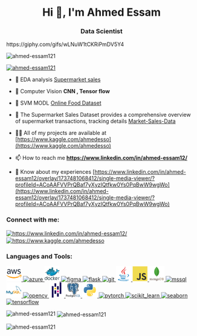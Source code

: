 <h1 align="center">Hi 👋, I'm Ahmed Essam</h1>
<h3 align="center">Data Scientist</h3>
https://giphy.com/gifs/wLNuW1tCKRiPmDV5Y4

<p align="left"> <img src="https://komarev.com/ghpvc/?username=ahmed-essam121&label=Profile%20views&color=0e75b6&style=flat" alt="ahmed-essam121" /> </p>

<p align="left"> <a href="https://github.com/ryo-ma/github-profile-trophy"><img src="https://github-profile-trophy.vercel.app/?username=ahmed-essam121" alt="ahmed-essam121" /></a> </p>

- 🔭 EDA analysis [Supermarket sales](https://www.kaggle.com/code/ahmedesso/eda-analysis/notebook)

- 🌱 Computer Vision **CNN , Tensor flow**

- 👯 SVM MODL [Online Food Dataset](https://www.kaggle.com/code/ahmedesso/svm-modl)

- 🤝 The Supermarket Sales Dataset provides a comprehensive overview of supermarket transactions, tracking details [Market-Sales-Data](https://github.com/ahmed-essam121/Market-Sales-Data)

- 👨‍💻 All of my projects are available at [https://www.kaggle.com/ahmedesso](https://www.kaggle.com/ahmedesso)

- 📫 How to reach me **https://www.linkedin.com/in/ahmed-essam12/**

- 📄 Know about my experiences [https://www.linkedin.com/in/ahmed-essam12/overlay/1737481068412/single-media-viewer/?profileId=ACoAAFVVPrQBaf7yXyzIQtfkw0Ys0PqBwW9wgWo](https://www.linkedin.com/in/ahmed-essam12/overlay/1737481068412/single-media-viewer/?profileId=ACoAAFVVPrQBaf7yXyzIQtfkw0Ys0PqBwW9wgWo)

<h3 align="left">Connect with me:</h3>
<p align="left">
<a href="https://linkedin.com/in/https://www.linkedin.com/in/ahmed-essam12/" target="blank"><img align="center" src="https://raw.githubusercontent.com/rahuldkjain/github-profile-readme-generator/master/src/images/icons/Social/linked-in-alt.svg" alt="https://www.linkedin.com/in/ahmed-essam12/" height="30" width="40" /></a>
<a href="https://kaggle.com/https://www.kaggle.com/ahmedesso" target="blank"><img align="center" src="https://raw.githubusercontent.com/rahuldkjain/github-profile-readme-generator/master/src/images/icons/Social/kaggle.svg" alt="https://www.kaggle.com/ahmedesso" height="30" width="40" /></a>
</p>

<h3 align="left">Languages and Tools:</h3>
<p align="left"> <a href="https://aws.amazon.com" target="_blank" rel="noreferrer"> <img src="https://raw.githubusercontent.com/devicons/devicon/master/icons/amazonwebservices/amazonwebservices-original-wordmark.svg" alt="aws" width="40" height="40"/> </a> <a href="https://azure.microsoft.com/en-in/" target="_blank" rel="noreferrer"> <img src="https://www.vectorlogo.zone/logos/microsoft_azure/microsoft_azure-icon.svg" alt="azure" width="40" height="40"/> </a> <a href="https://www.docker.com/" target="_blank" rel="noreferrer"> <img src="https://raw.githubusercontent.com/devicons/devicon/master/icons/docker/docker-original-wordmark.svg" alt="docker" width="40" height="40"/> </a> <a href="https://www.figma.com/" target="_blank" rel="noreferrer"> <img src="https://www.vectorlogo.zone/logos/figma/figma-icon.svg" alt="figma" width="40" height="40"/> </a> <a href="https://flask.palletsprojects.com/" target="_blank" rel="noreferrer"> <img src="https://www.vectorlogo.zone/logos/pocoo_flask/pocoo_flask-icon.svg" alt="flask" width="40" height="40"/> </a> <a href="https://git-scm.com/" target="_blank" rel="noreferrer"> <img src="https://www.vectorlogo.zone/logos/git-scm/git-scm-icon.svg" alt="git" width="40" height="40"/> </a> <a href="https://www.java.com" target="_blank" rel="noreferrer"> <img src="https://raw.githubusercontent.com/devicons/devicon/master/icons/java/java-original.svg" alt="java" width="40" height="40"/> </a> <a href="https://developer.mozilla.org/en-US/docs/Web/JavaScript" target="_blank" rel="noreferrer"> <img src="https://raw.githubusercontent.com/devicons/devicon/master/icons/javascript/javascript-original.svg" alt="javascript" width="40" height="40"/> </a> <a href="https://www.mongodb.com/" target="_blank" rel="noreferrer"> <img src="https://raw.githubusercontent.com/devicons/devicon/master/icons/mongodb/mongodb-original-wordmark.svg" alt="mongodb" width="40" height="40"/> </a> <a href="https://www.microsoft.com/en-us/sql-server" target="_blank" rel="noreferrer"> <img src="https://www.svgrepo.com/show/303229/microsoft-sql-server-logo.svg" alt="mssql" width="40" height="40"/> </a> <a href="https://www.mysql.com/" target="_blank" rel="noreferrer"> <img src="https://raw.githubusercontent.com/devicons/devicon/master/icons/mysql/mysql-original-wordmark.svg" alt="mysql" width="40" height="40"/> </a> <a href="https://opencv.org/" target="_blank" rel="noreferrer"> <img src="https://www.vectorlogo.zone/logos/opencv/opencv-icon.svg" alt="opencv" width="40" height="40"/> </a> <a href="https://pandas.pydata.org/" target="_blank" rel="noreferrer"> <img src="https://raw.githubusercontent.com/devicons/devicon/2ae2a900d2f041da66e950e4d48052658d850630/icons/pandas/pandas-original.svg" alt="pandas" width="40" height="40"/> </a> <a href="https://www.postgresql.org" target="_blank" rel="noreferrer"> <img src="https://raw.githubusercontent.com/devicons/devicon/master/icons/postgresql/postgresql-original-wordmark.svg" alt="postgresql" width="40" height="40"/> </a> <a href="https://www.python.org" target="_blank" rel="noreferrer"> <img src="https://raw.githubusercontent.com/devicons/devicon/master/icons/python/python-original.svg" alt="python" width="40" height="40"/> </a> <a href="https://pytorch.org/" target="_blank" rel="noreferrer"> <img src="https://www.vectorlogo.zone/logos/pytorch/pytorch-icon.svg" alt="pytorch" width="40" height="40"/> </a> <a href="https://scikit-learn.org/" target="_blank" rel="noreferrer"> <img src="https://upload.wikimedia.org/wikipedia/commons/0/05/Scikit_learn_logo_small.svg" alt="scikit_learn" width="40" height="40"/> </a> <a href="https://seaborn.pydata.org/" target="_blank" rel="noreferrer"> <img src="https://seaborn.pydata.org/_images/logo-mark-lightbg.svg" alt="seaborn" width="40" height="40"/> </a> <a href="https://www.tensorflow.org" target="_blank" rel="noreferrer"> <img src="https://www.vectorlogo.zone/logos/tensorflow/tensorflow-icon.svg" alt="tensorflow" width="40" height="40"/> </a> </p>

<p><img align="left" src="https://github-readme-stats.vercel.app/api/top-langs?username=ahmed-essam121&show_icons=true&locale=en&layout=compact" alt="ahmed-essam121" /></p>

<p>&nbsp;<img align="center" src="https://github-readme-stats.vercel.app/api?username=ahmed-essam121&show_icons=true&locale=en" alt="ahmed-essam121" /></p>

<p><img align="center" src="https://github-readme-streak-stats.herokuapp.com/?user=ahmed-essam121&" alt="ahmed-essam121" /></p>
